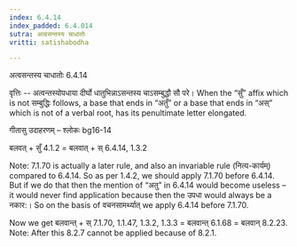 ```yaml
---
index: 6.4.14
index_padded: 6.4.014
sutra: अत्वसन्तस्य चाधातोः
vritti: satishabodha

---
```

 अत्वसन्तस्य चाधातोः 6.4.14 


वृत्तिः -- अत्वन्तस्योपधाया दीर्घो धातुभिन्नाऽसन्तस्य चाऽसम्बुद्धौ सौ परे। When the “सुँ” affix which is not सम्बुद्धिः follows, a base that ends in “अतुँ” or a base that ends in “अस्” which is not of a verbal root, has its penultimate letter elongated. 


गीतासु उदाहरणम् – श्लोकः bg16-14 


बलवत् + सुँ 4.1.2 = बलवात् + स् 6.4.14, 1.3.2 

Note: 7.1.70 is actually a later rule, and also an invariable rule (नित्य-कार्यम्) compared to 6.4.14. So as per 1.4.2, we should apply 7.1.70 before 6.4.14. But if we do that then the mention of “अतु” in 6.4.14 would become useless – it would never find application because then the उपधा would always be a नकार:। So on the basis of वचनसामर्थ्यात् we apply 6.4.14 before 7.1.70. 

Now we get बलवान्त् + स् 7.1.70, 1.1.47, 1.3.2, 1.3.3 = बलवान्त् 6.1.68 = बलवान् 8.2.23. Note: After this 8.2.7 cannot be applied because of 8.2.1. 